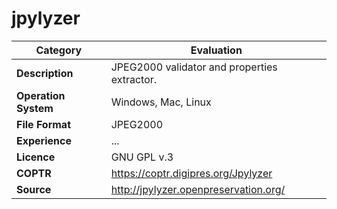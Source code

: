 # jpylyzer

| Category | Evaluation |
| --- | --- |
| **Description**  | JPEG2000 validator and properties extractor. |
| **Operation System**  | Windows, Mac, Linux  |
| **File Format** | JPEG2000 |
| **Experience** | ... |
| **Licence** | GNU GPL v.3 |
| **COPTR** | https://coptr.digipres.org/Jpylyzer |
| **Source** | http://jpylyzer.openpreservation.org/ |
